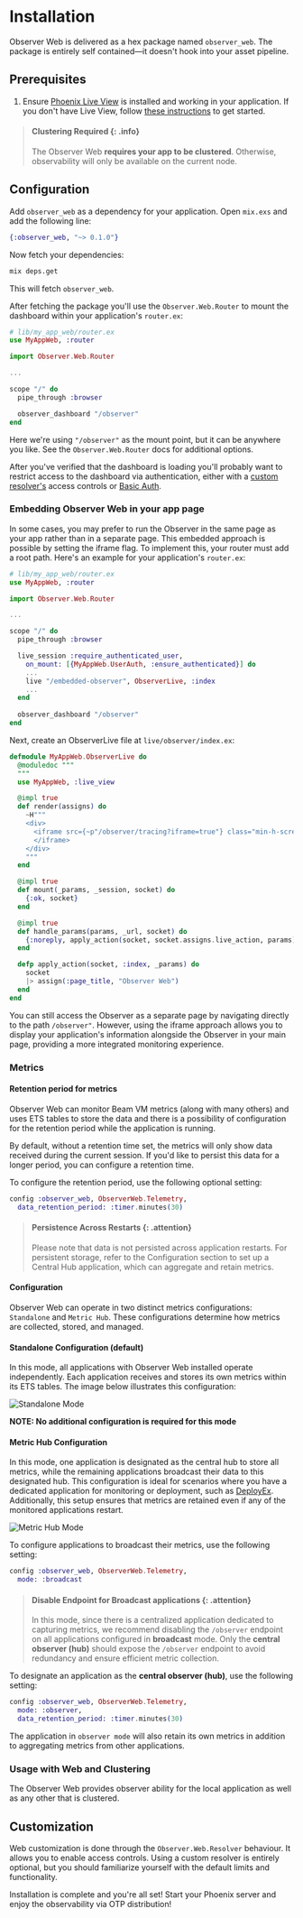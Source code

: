 # Installation

Observer Web is delivered as a hex package named `observer_web`. The package is entirely self contained—it
doesn't hook into your asset pipeline.

## Prerequisites

1. Ensure [Phoenix Live View][plv] is installed and working in your application. If you don't have
   Live View, follow [these instructions][lvi] to get started.

> #### Clustering Required {: .info}
>
> The Observer Web **requires your app to be clustered**. Otherwise, observability will only be 
> available on the current node.

## Configuration

Add `observer_web` as a dependency for your application. Open `mix.exs` and add the following line:

```elixir
{:observer_web, "~> 0.1.0"}
```

Now fetch your dependencies:

```bash
mix deps.get
```

This will fetch `observer_web`.

After fetching the package you'll use the `Observer.Web.Router` to mount the dashboard within your
application's `router.ex`:

```elixir
# lib/my_app_web/router.ex
use MyAppWeb, :router

import Observer.Web.Router

...

scope "/" do
  pipe_through :browser

  observer_dashboard "/observer"
end
```

Here we're using `"/observer"` as the mount point, but it can be anywhere you like. See the
`Observer.Web.Router` docs for additional options.

After you've verified that the dashboard is loading you'll probably want to restrict access to the
dashboard via authentication, either with a [custom resolver's][ac] access controls or [Basic
Auth][ba].

### Embedding Observer Web in your app page

In some cases, you may prefer to run the Observer in the same page as your app rather than in 
a separate page. This embedded approach is possible by setting the iframe flag. To implement 
this, your router must add a root path. Here's an example for your application's `router.ex`:

```elixir
# lib/my_app_web/router.ex
use MyAppWeb, :router

import Observer.Web.Router

...

scope "/" do
  pipe_through :browser

  live_session :require_authenticated_user,
    on_mount: [{MyAppWeb.UserAuth, :ensure_authenticated}] do
    ...
    live "/embedded-observer", ObserverLive, :index
    ...
  end
  
  observer_dashboard "/observer"
end
```

Next, create an ObserverLive file at `live/observer/index.ex`:

```elixir
defmodule MyAppWeb.ObserverLive do
  @moduledoc """
  """
  use MyAppWeb, :live_view

  @impl true
  def render(assigns) do
    ~H"""
    <div>
      <iframe src={~p"/observer/tracing?iframe=true"} class="min-h-screen" width="100%" height="100%" title="Observer Web">
      </iframe>
    </div>
    """
  end

  @impl true
  def mount(_params, _session, socket) do
    {:ok, socket}
  end

  @impl true
  def handle_params(params, _url, socket) do
    {:noreply, apply_action(socket, socket.assigns.live_action, params)}
  end

  defp apply_action(socket, :index, _params) do
    socket
    |> assign(:page_title, "Observer Web")
  end
end
```

You can still access the Observer as a separate page by navigating directly to the 
path `/observer"`. However, using the iframe approach allows you to display 
your application's information alongside the Observer in your main page, 
providing a more integrated monitoring experience.

### Metrics

#### Retention period for metrics

Observer Web can monitor Beam VM metrics (along with many others) and uses ETS 
tables to store the data and there is a possibility of configuration for the retention
period while the application is running.

By default, without a retention time set, the metrics will only show data received during the
current session. If you'd like to persist this data for a longer period, you can configure
a retention time.

To configure the retention period, use the following optional setting:

```elixir
config :observer_web, ObserverWeb.Telemetry,
  data_retention_period: :timer.minutes(30)
```

> #### Persistence Across Restarts {: .attention}
>
> Please note that data is not persisted across application restarts. For persistent
> storage, refer to the Configuration section to set up a Central Hub application,
> which can aggregate and retain metrics.

#### Configuration

Observer Web can operate in two distinct metrics configurations: `Standalone` and `Metric Hub`.
These configurations determine how metrics are collected, stored, and managed.

#### Standalone Configuration (default)

In this mode, all applications with Observer Web installed operate independently. Each
application receives and stores its own metrics within its ETS tables. The image below
illustrates this configuration:

![Standalone Mode](./static/standalone.png)

__**NOTE: No additional configuration is required for this mode**__

#### Metric Hub Configuration

In this mode, one application is designated as the central hub to store all metrics,
while the remaining applications broadcast their data to this designated hub. This
configuration is ideal for scenarios where you have a dedicated application for monitoring
or deployment, such as [DeployEx][dye]. Additionally, this setup ensures that metrics
are retained even if any of the monitored applications restart.

![Metric Hub Mode](./static/metric_hub.png)

To configure applications to broadcast their metrics, use the following setting:

```elixir
config :observer_web, ObserverWeb.Telemetry,
  mode: :broadcast
```

> #### Disable Endpoint for Broadcast applications {: .attention}
>
> In this mode, since there is a centralized application dedicated to capturing metrics,
> we recommend disabling the `/observer` endpoint on all applications configured in 
> **broadcast** mode. Only the **central observer (hub)** should expose the `/observer` endpoint
> to avoid redundancy and ensure efficient metric collection.

To designate an application as the **central observer (hub)**, use the following setting:

```elixir
config :observer_web, ObserverWeb.Telemetry,
  mode: :observer,
  data_retention_period: :timer.minutes(30)
```

The application in `observer mode` will also retain its own metrics in addition to 
aggregating metrics from other applications.

### Usage with Web and Clustering

The Observer Web provides observer ability for the local application as well as any other that is
clustered.

## Customization

Web customization is done through the `Observer.Web.Resolver` behaviour. It allows you to enable
access controls. Using a custom resolver is entirely optional, but you should familiarize yourself
with the default limits and functionality.

Installation is complete and you're all set! Start your Phoenix server and enjoy the observability
via OTP distribution!

[plv]: https://github.com/phoenixframework/phoenix_live_view
[lvi]: https://github.com/phoenixframework/phoenix_live_view#installation
[ac]: Observer.Web.Resolver.html#c:resolve_access/1
[ba]: https://hexdocs.pm/basic_auth/readme.html
[oi]: installation.html
[dye]: https://github.com/thiagoesteves/deployex
